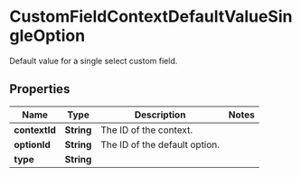 

# CustomFieldContextDefaultValueSingleOption

Default value for a single select custom field.

## Properties

Name | Type | Description | Notes
------------ | ------------- | ------------- | -------------
**contextId** | **String** | The ID of the context. | 
**optionId** | **String** | The ID of the default option. | 
**type** | **String** |  | 



